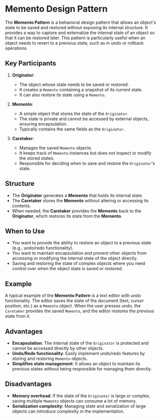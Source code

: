 # Memento Design Pattern

The **Memento Pattern** is a behavioral design pattern that allows an
object's state to be saved and restored without exposing its internal
structure. It provides a way to capture and externalize the internal
state of an object so that it can be restored later. This pattern is
particularly useful when an object needs to revert to a previous state,
such as in undo or rollback operations.

## Key Participants

1. **Originator**:
    - The object whose state needs to be saved or restored.
    - It creates a `Memento` containing a snapshot of its current state.
    - It can also restore its state using a `Memento`.

2. **Memento**:
    - A simple object that stores the state of the `Originator`.
    - The state is private and cannot be accessed by external objects,
      ensuring encapsulation.
    - Typically contains the same fields as the `Originator`.

3. **Caretaker**:
    - Manages the saved `Memento` objects.
    - It keeps track of `Memento` instances but does not inspect or
      modify the stored states.
    - Responsible for deciding when to save and restore the
      `Originator`'s state.

## Structure

- The **Originator** generates a **Memento** that holds its internal
  state.
- The **Caretaker** stores the **Memento** without altering or
  accessing its contents.
- When needed, the **Caretaker** provides the **Memento** back to the
  **Originator**, which restores its state from the **Memento**.

## When to Use

- You want to provide the ability to restore an object to a previous
  state (e.g., undo/redo functionality).
- You want to maintain encapsulation and prevent other objects from
  accessing or modifying the internal state of the object directly.
- Saving and restoring the state of complex objects where you need
  control over when the object state is saved or restored.

## Example

A typical example of the **Memento Pattern** is a text editor with undo
functionality. The editor saves the state of the document (text, cursor
position, etc.) as a `Memento` object. When the user presses undo, the
`Caretaker` provides the saved `Memento`, and the editor restores the
previous state from it.

## Advantages

- **Encapsulation**: The internal state of the `Originator` is protected
  and cannot be accessed directly by other objects.
- **Undo/Redo functionality**: Easily implement undo/redo features by
  storing and restoring `Memento` objects.
- **Simplifies state management**: It allows an object to maintain its
  previous states without being responsible for managing them directly.

## Disadvantages

- **Memory overhead**: If the state of the `Originator` is large or
  complex, saving multiple `Memento` objects can consume a lot of
  memory.
- **Serialization complexity**: Managing state and serialization of
  large objects can introduce complexity in the implementation.
